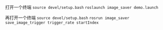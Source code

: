 打开一个终端
`source devel/setup.bash`
`roslaunch image_saver demo.launch`

再打开一个终端
`source devel/setup.bash`
`rosrun image_saver save_image_trigger trigger_rate startIndex`
